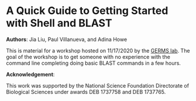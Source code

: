 # A Quick Guide to Getting Started with Shell and BLAST 

**Authors**: Jia Liu, Paul Villanueva, and Adina Howe

This is material for a workshop hosted on 11/17/2020 by the [GERMS lab](www.germslab.org). The goal of the workshop is to get someone with no experience with the command line completing doing basic BLAST commands in a few hours.

**Acknowledgement**:
	
This work was supported by the National Science Foundation Directorate of Biological Sciences under awards DEB 1737758 and DEB 1737765.

